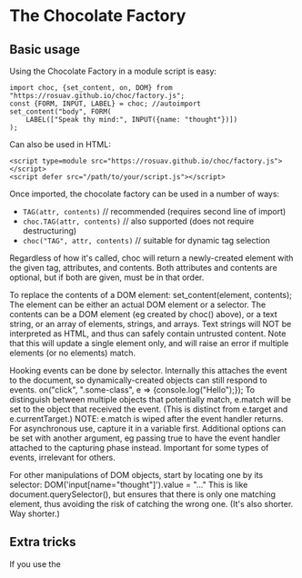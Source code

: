 # The Chocolate Factory

## Basic usage

Using the Chocolate Factory in a module script is easy:

    import choc, {set_content, on, DOM} from "https://rosuav.github.io/choc/factory.js";
    const {FORM, INPUT, LABEL} = choc; //autoimport
    set_content("body", FORM(
        LABEL(["Speak thy mind:", INPUT({name: "thought"})])
    );



Can also be used in HTML:

    <script type=module src="https://rosuav.github.io/choc/factory.js"></script>
    <script defer src="/path/to/your/script.js"></script>

Once imported, the chocolate factory can be used in a number of ways:
* `TAG(attr, contents)` // recommended (requires second line of import)
* `choc.TAG(attr, contents)` // also supported (does not require destructuring)
* `choc("TAG", attr, contents)` // suitable for dynamic tag selection

Regardless of how it's called, choc will return a newly-created element with
the given tag, attributes, and contents. Both attributes and contents are
optional, but if both are given, must be in that order.

To replace the contents of a DOM element:
    set_content(element, contents);
The element can be either an actual DOM element or a selector. The contents
can be a DOM element (eg created by choc() above), or a text string, or an
array of elements, strings, and arrays. Text strings will NOT be interpreted
as HTML, and thus can safely contain untrusted content. Note that this will
update a single element only, and will raise an error if multiple elements
(or no elements) match.

Hooking events can be done by selector. Internally this attaches the event
to the document, so dynamically-created objects can still respond to events.
    on("click", ".some-class", e => {console.log("Hello");});
To distinguish between multiple objects that potentially match, e.match
will be set to the object that received the event. (This is distinct from
e.target and e.currentTarget.) NOTE: e.match is wiped after the event
handler returns. For asynchronous use, capture it in a variable first.
Additional options can be set with another argument, eg passing true to have
the event handler attached to the capturing phase instead. Important for some
types of events, irrelevant for others.

For other manipulations of DOM objects, start by locating one by its selector:
    DOM('input[name="thought"]').value = "..."
This is like document.querySelector(), but ensures that there is only one
matching element, thus avoiding the risk of catching the wrong one. (It's also
shorter. Way shorter.)

## Extra tricks

If you use the <dialog> tag, consider fix_dialogs(). It adds basic support to
browsers which lack it, and can optionally provide automatic behaviour for
close buttons and/or clicking outside the dialog to close it.
    import choc, {set_content, on, DOM, fix_dialogs} from "https://rosuav.github.io/choc/factory.js";
    fix_dialogs({close_selector: "button.close,input[type=submit]"});
    fix_dialogs({click_outside: true});
    //Clicking outside dialogs closes them, but only if there is
    //no <form> inside the <dialog>. Guards against accidental closings.
    fix_dialogs({click_outside: "formless"});

---

Choc Factory does not cache elements or attempt to minimize flicker. Where this
would be a problem, consider this notation:

    [
        ...
        DOM("#thing") || DIV({id: "thing"}, ...)
        ...
    ]

If the element exists, it will be reused, otherwise it will be seamlessly recreated.
